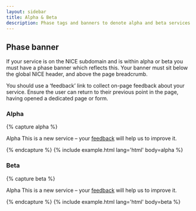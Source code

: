 ```yaml
---
layout: sidebar
title: Alpha & Beta
description: Phase tags and banners to denote alpha and beta services
---
```


## Phase banner

If your service is on the NICE subdomain and is within alpha or beta you must have a phase banner which reflects this.
Your banner must sit below the global NICE header, and above the page breadcrumb.

You should use a ‘feedback’ link to collect on-page feedback about your service. Ensure the user can return to their previous point in the page, having opened a dedicated page or form.

### Alpha

{% capture alpha %}
<p class="phase-banner">
    <span class="phase-banner__tag">
        <span class="tag tag--impact tag--alpha">Alpha</span>
    </span>
    <span class="phase-banner__label">
       This is a new service – your <a href="#">feedback</a> will help us to improve it.
    </span>
</p>
{% endcapture %}
{% include example.html lang='html' body=alpha %}

### Beta

{% capture beta %}
<p class="phase-banner">
    <span class="phase-banner__tag">
        <span class="tag tag--impact tag--beta">Alpha</span>
    </span>
    <span class="phase-banner__label">
       This is a new service – your <a href="#">feedback</a> will help us to improve it.
    </span>
</p>
{% endcapture %}
{% include example.html lang='html' body=beta %}

